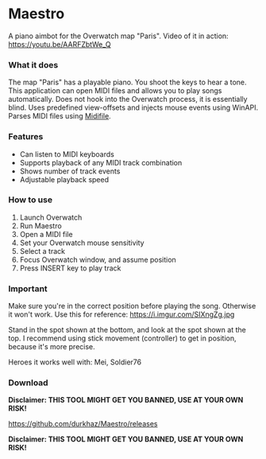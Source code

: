 # Maestro
A piano aimbot for the Overwatch map "Paris".
Video of it in action: 
https://youtu.be/AARFZbtWe_Q

### What it does
The map "Paris" has a playable piano. You shoot the keys to hear a tone.
This application can open MIDI files and allows you to play songs automatically. 
Does not hook into the Overwatch process, it is essentially blind.
Uses predefined view-offsets and injects mouse events using WinAPI.
Parses MIDI files using [Midifile](https://github.com/craigsapp/midifile).

### Features
- Can listen to MIDI keyboards
- Supports playback of any MIDI track combination
- Shows number of track events
- Adjustable playback speed

### How to use
1. Launch Overwatch
2. Run Maestro
3. Open a MIDI file
4. Set your Overwatch mouse sensitivity 
5. Select a track
6. Focus Overwatch window, and assume position
7. Press INSERT key to play track

### Important
Make sure you're in the correct position before playing the song. Otherwise it won't work.
Use this for reference: https://i.imgur.com/SIXngZg.jpg

Stand in the spot shown at the bottom, and look at the spot shown at the top.
I recommend using stick movement (controller) to get in position, because it's more precise.

Heroes it works well with: Mei, Soldier76

### Download
**Disclaimer: THIS TOOL MIGHT GET YOU BANNED, USE AT YOUR OWN RISK!**

https://github.com/durkhaz/Maestro/releases

**Disclaimer: THIS TOOL MIGHT GET YOU BANNED, USE AT YOUR OWN RISK!**